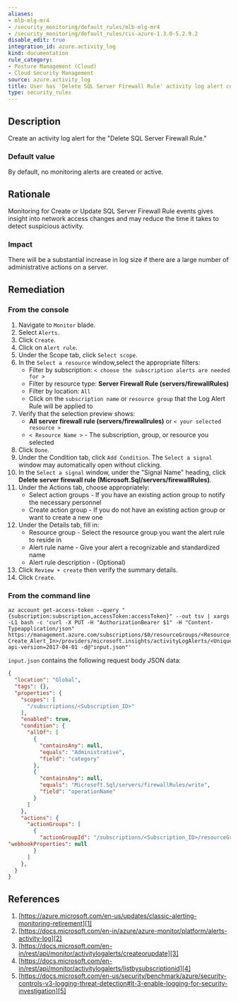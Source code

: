 ```yaml
---
aliases:
- mlb-mlg-mr4
- /security_monitoring/default_rules/mlb-mlg-mr4
- /security_monitoring/default_rules/cis-azure-1.3.0-5.2.9.2
disable_edit: true
integration_id: azure.activity_log
kind: documentation
rule_category:
- Posture Management (Cloud)
- Cloud Security Management
source: azure.activity_log
title: User has 'Delete SQL Server Firewall Rule' activity log alert configured
type: security_rules
---
```


## Description

Create an activity log alert for the "Delete SQL Server Firewall Rule."

### Default value

By default, no monitoring alerts are created or active.

## Rationale

Monitoring for Create or Update SQL Server Firewall Rule events gives insight into network access changes and may reduce the time it takes to detect suspicious activity.

### Impact

There will be a substantial increase in log size if there are a large number of administrative actions on a server.

## Remediation

### From the console

1. Navigate to `Monitor` blade.
2. Select `Alerts`.
3. Click `Create`.
4. Click on `Alert rule`.
5. Under the Scope tab, click `Select scope`.
6. In the `Select a resource` window,select the appropriate filters:
    * Filter by subscription: `< choose the subscription alerts are needed for >`
    * Filter by resource type: **Server Firewall Rule (servers/firewallRules)** 
    * Filter by location: `All`
    * Click on the `subscription name` or `resource group` that the Log Alert Rule will be applied to
7. Verify that the selection preview shows:
    * **All server firewall rule (servers/firewallrules)** or `< your selected resource >`
    * `< Resource Name >` - The subscription, group, or resource you selected
8. Click `Done`.
9. Under the Condition tab, click `Add Condition`. The `Select a signal` window may automatically open without clicking.
10. In the `Select a signal` window, under the "Signal Name" heading, click **Delete server firewall rule (Microsoft.Sql/servers/firewallRules)**.
11. Under the Actions tab, choose appropriately:
    * Select action groups - If you have an existing action group to notify the necessary personnel
    * Create action group - If you do not have an existing action group or want to create a new one
12. Under the Details tab, fill in:
    * Resource group - Select the resource group you want the alert rule to reside in
    * Alert rule name - Give your alert a recognizable and standardized name
    * Alert rule description - (Optional)
13. Click `Review + create` then verify the summary details.
14. Click `Create`.

### From the command line

```
az account get-access-token --query "{subscription:subscription,accessToken:accessToken}" --out tsv | xargs -L1 bash -c 'curl -X PUT -H "AuthorizationBearer $1" -H "Content-Typeapplication/json" https://management.azure.com/subscriptions/$0/resourceGroups/<Resource_Group_To Create_Alert_In>/providers/microsoft.insights/activityLogAlerts/<Unique_Alert_Name>?api-version=2017-04-01 -d@"input.json"'
```

`input.json` contains the following request body JSON data:

```json
{
  "location": "Global",
  "tags": {},
  "properties": {
    "scopes": [
      "/subscriptions/<Subscription_ID>"
    ],
    "enabled": true,
    "condition": {
      "allOf": [
        {
          "containsAny": null,
          "equals": "Administrative",
          "field": "category"
        },
        {
          "containsAny": null,
          "equals": "Microsoft.Sql/servers/firewallRules/write",
          "field": "operationName"
        }
      ]
    },
    "actions": {
      "actionGroups": [
        {
          "actionGroupId": "/subscriptions/<Subscription_ID>/resourceGroups/<Resource_Group_For_Alert_Group>/providers/microsoft.insights/actionGroups/<Alert_Group>",
"webhookProperties": null
        }
      ]
    },
  }
}
```

## References

1. [https://azure.microsoft.com/en-us/updates/classic-alerting-monitoring-retirement][1]
2. [https://docs.microsoft.com/en-in/azure/azure-monitor/platform/alerts-activity-log][2] 
3. [https://docs.microsoft.com/en-in/rest/api/monitor/activitylogalerts/createorupdate][3] 
4. [https://docs.microsoft.com/en-in/rest/api/monitor/activitylogalerts/listbysubscriptionid][4]
5. [https://docs.microsoft.com/en-us/security/benchmark/azure/security-controls-v3-logging-threat-detection#lt-3-enable-logging-for-security-investigation][5]

[1]: https://azure.microsoft.com/en-us/updates/classic-alerting-monitoring-retirement
[2]: https://docs.microsoft.com/en-in/azure/azure-monitor/platform/alerts-activity-log
[3]: https://docs.microsoft.com/en-in/rest/api/monitor/activitylogalerts/createorupdate
[4]: https://docs.microsoft.com/en-in/rest/api/monitor/activitylogalerts/listbysubscriptionid
[5]: https://docs.microsoft.com/en-us/security/benchmark/azure/security-controls-v3-logging-threat-detection#lt-3-enable-logging-for-security-investigation
